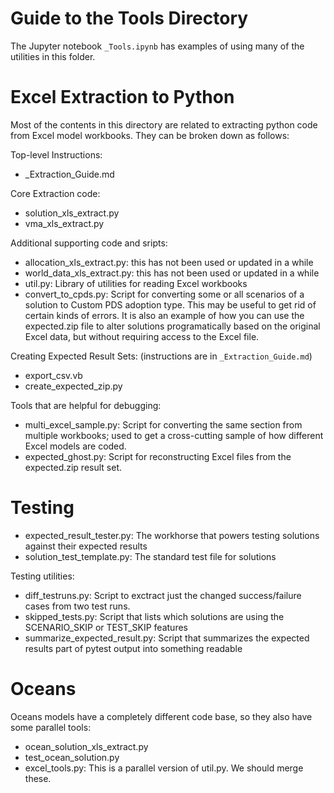 # Guide to the Tools Directory

The Jupyter notebook `_Tools.ipynb` has examples of using many of the utilities in this folder.

# Excel Extraction to Python

Most of the contents in this directory are related to extracting python code from Excel model workbooks.
They can be broken down as follows:

Top-level Instructions:
 * _Extraction_Guide.md

Core Extraction code:
 * solution_xls_extract.py
 * vma_xls_extract.py

Additional supporting code and sripts:
 * allocation_xls_extract.py: this has not been used or updated in a while
 * world_data_xls_extract.py: this has not been used or updated in a while
 * util<area>.py:  Library of utilities for reading Excel workbooks
 * convert_to_cpds.py: Script for converting some or all scenarios of a solution to Custom PDS adoption type.  This may be useful to get rid of certain kinds of errors.  It is also an example of how you can use the expected.zip file to alter solutions programatically based on the original Excel data, but without requiring access to the Excel file.

Creating Expected Result Sets: (instructions are in `_Extraction_Guide.md`)
 * export_csv.vb
 * create_expected_zip.py

Tools that are helpful for debugging:
 * multi_excel_sample.py:  Script for converting the same section from multiple workbooks; used to get a cross-cutting sample of how different Excel models are coded.
 * expected_ghost.py: Script for reconstructing Excel files from the expected.zip result set.

# Testing
 * expected_result_tester.py:  The workhorse that powers testing solutions against their expected results
 * solution_test_template.py:  The standard test file for solutions

Testing utilities:
 * diff_testruns.py:  Script to exctract just the changed success/failure cases from two test runs.
 * skipped_tests.py: Script that lists which solutions are using the SCENARIO_SKIP or TEST_SKIP features
 * summarize_expected_result.py: Script that summarizes the expected results part of pytest output into something readable

# Oceans
Oceans models have a completely different code base, so they also have some parallel tools:
 * ocean_solution_xls_extract.py
 * test_ocean_solution.py
 * excel_tools.py:  This is a parallel version of util.py.  We should merge these.
